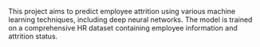 This project aims to predict employee attrition using various machine learning techniques, including deep neural networks. The model is trained on a comprehensive HR dataset containing employee information and attrition status.

